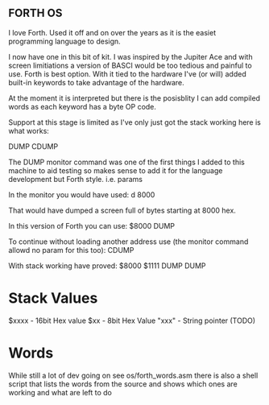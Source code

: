 FORTH OS
--------

I love Forth. Used it off and on over the years as it is the easiet programming language to design.

I now have one in this bit of kit. I was inspired by the Jupiter Ace and with screen limitiations
a version of BASCI would be too tedious and painful to use. Forth is best option. With it tied to
the hardware I've (or will) added built-in keywords to take advantage of the hardware.

At the moment it is interpreted but there is the posisblity I can add compiled words as each 
keyword has a byte OP code. 

Support at this stage is limited as I've only just got the stack working here is what works:

DUMP
CDUMP


The DUMP monitor command was one of the first things I added to this machine to aid testing
so makes sense to add it for the language development but Forth style. i.e. params

In the monitor you would have used: d 8000

That would have dumped a screen full of bytes starting at 8000 hex. 

In this version of Forth you can use: $8000 DUMP

To continue without loading another address use (the monitor command allowd no param for this too): CDUMP


With stack working have proved: $8000 $1111 DUMP DUMP 



Stack Values
============

$xxxx  - 16bit Hex value
$xx    -  8bit Hex Value
"xxx"  - String pointer    (TODO)


Words
=====


While still a lot of dev going on see os/forth_words.asm there is also a shell script that lists the words from the source and shows which ones
are working and what are left to do






 


